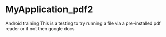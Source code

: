 # MyApplication_pdf2
Android training
This is a testing to try running a file via a pre-installed pdf reader or if not then google docs
